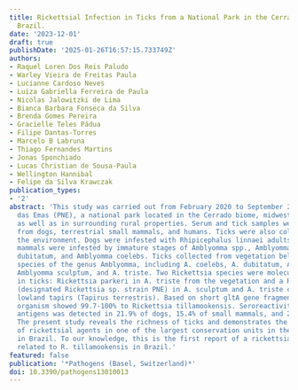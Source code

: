 ```yaml
---
title: Rickettsial Infection in Ticks from a National Park in the Cerrado Biome,  Midwestern
  Brazil.
date: '2023-12-01'
draft: true
publishDate: '2025-01-26T16:57:15.733749Z'
authors:
- Raquel Loren Dos Reis Paludo
- Warley Vieira de Freitas Paula
- Lucianne Cardoso Neves
- Luiza Gabriella Ferreira de Paula
- Nicolas Jalowitzki de Lima
- Bianca Barbara Fonseca da Silva
- Brenda Gomes Pereira
- Gracielle Teles Pádua
- Filipe Dantas-Torres
- Marcelo B Labruna
- Thiago Fernandes Martins
- Jonas Sponchiado
- Lucas Christian de Sousa-Paula
- Wellington Hannibal
- Felipe da Silva Krawczak
publication_types:
- '2'
abstract: 'This study was carried out from February 2020 to September 2021 in Parque  Nacional
  das Emas (PNE), a national park located in the Cerrado biome, midwestern Brazil,
  as well as in surrounding rural properties. Serum and tick samples were collected
  from dogs, terrestrial small mammals, and humans. Ticks were also collected from
  the environment. Dogs were infested with Rhipicephalus linnaei adults, whereas small
  mammals were infested by immature stages of Amblyomma spp., Amblyomma triste, Amblyomma
  dubitatum, and Amblyomma coelebs. Ticks collected from vegetation belonged to several
  species of the genus Amblyomma, including A. coelebs, A. dubitatum, Amblyomma naponense,
  Amblyomma sculptum, and A. triste. Two Rickettsia species were molecularly detected
  in ticks: Rickettsia parkeri in A. triste from the vegetation and a Rickettsia sp.
  (designated Rickettsia sp. strain PNE) in A. sculptum and A. triste collected from
  lowland tapirs (Tapirus terrestris). Based on short gltA gene fragments, this rickettsial
  organism showed 99.7-100% to Rickettsia tillamookensis. Seroreactivity to Rickettsia
  antigens was detected in 21.9% of dogs, 15.4% of small mammals, and 23.5% of humans.
  The present study reveals the richness of ticks and demonstrates the circulation
  of rickettsial agents in one of the largest conservation units in the Cerrado biome
  in Brazil. To our knowledge, this is the first report of a rickettsial phylogenetically
  related to R. tillamookensis in Brazil.'
featured: false
publication: '*Pathogens (Basel, Switzerland)*'
doi: 10.3390/pathogens13010013
---
```


